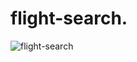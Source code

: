 # flight-search.

![flight-search](https://github.com/preetikumari560/flight-search/assets/99315911/25c93cc0-d662-4b9b-8cfe-0836ae379c9d)






